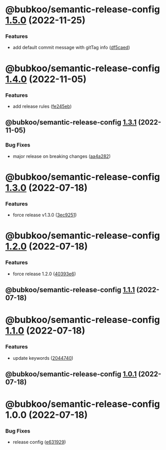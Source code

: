# @bubkoo/semantic-release-config [1.5.0](https://github.com/bubkoo/configs/compare/@bubkoo/semantic-release-config@1.4.0...@bubkoo/semantic-release-config@1.5.0) (2022-11-25)


### Features

* add default commit message with gitTag info ([df5caed](https://github.com/bubkoo/configs/commit/df5caed99af57589afa5eb157130b4c03b0e4899))

# @bubkoo/semantic-release-config [1.4.0](https://github.com/bubkoo/configs/compare/@bubkoo/semantic-release-config@1.3.1...@bubkoo/semantic-release-config@1.4.0) (2022-11-05)


### Features

* add release rules ([fe245eb](https://github.com/bubkoo/configs/commit/fe245ebb18243c281be57ea3a3eadd593468eb73))

## @bubkoo/semantic-release-config [1.3.1](https://github.com/bubkoo/configs/compare/@bubkoo/semantic-release-config@1.3.0...@bubkoo/semantic-release-config@1.3.1) (2022-11-05)


### Bug Fixes

* major release on breaking changes ([aa4a282](https://github.com/bubkoo/configs/commit/aa4a2823d11bc6373261c45a16c350f798ca366c))

# @bubkoo/semantic-release-config [1.3.0](https://github.com/bubkoo/configs/compare/@bubkoo/semantic-release-config@1.2.0...@bubkoo/semantic-release-config@1.3.0) (2022-07-18)


### Features

* force release v1.3.0 ([3ec9251](https://github.com/bubkoo/configs/commit/3ec9251f17f1f89c14e9c5e9bd56e20c6aac5a09))

# @bubkoo/semantic-release-config [1.2.0](https://github.com/bubkoo/configs/compare/@bubkoo/semantic-release-config@1.1.1...@bubkoo/semantic-release-config@1.2.0) (2022-07-18)


### Features

* force release 1.2.0 ([40393e6](https://github.com/bubkoo/configs/commit/40393e6c440d3f00cfb0e8d45c01b5db16cc42bf))

## @bubkoo/semantic-release-config [1.1.1](https://github.com/bubkoo/configs/compare/@bubkoo/semantic-release-config@1.1.0...@bubkoo/semantic-release-config@1.1.1) (2022-07-18)

# @bubkoo/semantic-release-config [1.1.0](https://github.com/bubkoo/configs/compare/@bubkoo/semantic-release-config@1.0.1...@bubkoo/semantic-release-config@1.1.0) (2022-07-18)


### Features

* update keywords ([2044740](https://github.com/bubkoo/configs/commit/204474055c830e723bc414b151e1de90b123647e))

## @bubkoo/semantic-release-config [1.0.1](https://github.com/bubkoo/configs/compare/@bubkoo/semantic-release-config@1.0.0...@bubkoo/semantic-release-config@1.0.1) (2022-07-18)

# @bubkoo/semantic-release-config 1.0.0 (2022-07-18)


### Bug Fixes

* release config ([e631929](https://github.com/bubkoo/configs/commit/e631929d79469ec7e913f2e5115b0000c3c7261c))

